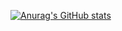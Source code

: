 [![Anurag's GitHub stats](https://github-readme-stats.vercel.app/api?username=Kasumi_Nova)](https://github.com/anuraghazra/github-readme-stats)
